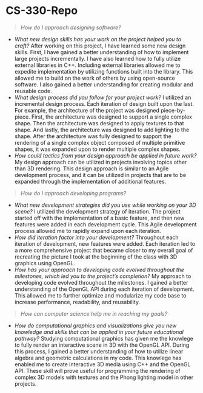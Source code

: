 # CS-330-Repo

> *How do I approach designing software?*
* *What new design skills has your work on the project helped you to craft?*
    After working on this project, I have learned some new design skills. First, I have gained a better understanding of how to implement large projects incrementally. I have also learned how to fully utilize external libraries in C++. Including external libraries allowed me to expedite implementation by utilizing functions built into the library. This allowed me to build on the work of others by using open-source software. I also gained a better understanding for creating modular and reusable code.
* *What design process did you follow for your project work?*
    I utilized an incremental design process. Each iteration of design built upon the last. For example, the architecture of the project was designed piece-by-piece. First, the architecture was designed to support a single complex shape. Then the architecture was designed to apply textures to that shape. And lastly, the architecture was designed to add lighting to the shape. After the architecture was fully designed to support the rendering of a single complex object composed of multiple primitive shapes, it was expanded upon to render multiple complex shapes.
* *How could tactics from your design approach be applied in future work?*
    My design approach can be utilized in projects involving topics other than 3D rendering. This design approach is similar to an Agile development process, and it can be utilized in projects that are to be expanded through the implementation of additional features.
  
> *How do I approach developing programs?*
* *What new development strategies did you use while working on your 3D scene?*
    I utilized the development strategy of iteration. The project started off with the implementation of a basic feature, and then new features were added in each development cycle. This Agile development process allowed me to rapidly expand upon each iteration.
* *How did iteration factor into your development?*
    Throughout each iteration of development, new features were added. Each iteration led to a more comprehensive project that became closer to my overall goal of recreating the picture I took at the beginning of the class with 3D graphics using OpenGL.
* *How has your approach to developing code evolved throughout the milestones, which led you to the project’s completion?*
    My approach to developing code evolved throughout the milestones. I gained a better understanding of the OpenGL API during each iteration of development. This allowed me to further optimize and modularize my code base to increase performance, readability, and reusability.
  
> *How can computer science help me in reaching my goals?*
* *How do computational graphics and visualizations give you new knowledge and skills that can be applied in your future educational pathway?*
    Studying computational graphics has given me the knowlege to fully render an interactive scene in 3D with the OpenGL API. During this process, I gained a better understanding of how to utilize linear algebra and geometric calculations in my code. This knowlege has enabled me to create interactive 3D media using C++ and the OpenGL API. These skill will prove useful for programming the rendering of complex 3D models with textures and the Phong lighting model in other projects.

